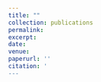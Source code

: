 ```yaml
---
title: ""
collection: publications
permalink: 
excerpt: 
date: 
venue: 
paperurl: ''
citation: '
---
```




